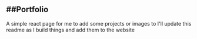 ##Portfolio
---------------------------------
A simple react page for me to add some projects or images to
I'll update this readme as I build things and add them to the website
